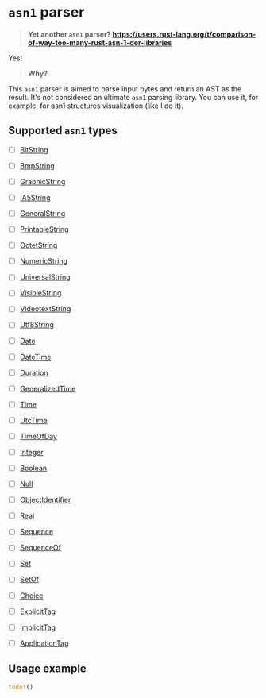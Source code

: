 
# `asn1` parser

> **Yet another `asn1` parser? https://users.rust-lang.org/t/comparison-of-way-too-many-rust-asn-1-der-libraries**

Yes!

> **Why?**

This `asn1` parser is aimed to parse input bytes and return an AST as the result. It's not considered an ultimate `asn1` parsing library. You can use it, for example, for asn1 structures visualization (like I do it).

## Supported `asn1` types

- [ ] [BitString](https://www.oss.com/asn1/resources/asn1-made-simple/asn1-quick-reference/bitstring.html)
- [ ] [BmpString](https://www.oss.com/asn1/resources/asn1-made-simple/asn1-quick-reference/bmpstring.html)
- [ ] [GraphicString](https://www.oss.com/asn1/resources/asn1-made-simple/asn1-quick-reference/graphicstring.html)
- [ ] [IA5String](https://www.oss.com/asn1/resources/asn1-made-simple/asn1-quick-reference/ia5string.html)
- [ ] [GeneralString](https://www.oss.com/asn1/resources/asn1-made-simple/asn1-quick-reference/generalstring.html)
- [ ] [PrintableString](https://www.oss.com/asn1/resources/asn1-made-simple/asn1-quick-reference/printablestring.html)
- [ ] [OctetString](https://www.oss.com/asn1/resources/asn1-made-simple/asn1-quick-reference/octetstring.html)
- [ ] [NumericString](https://www.oss.com/asn1/resources/asn1-made-simple/asn1-quick-reference/numericstring.html)
- [ ] [UniversalString](https://www.oss.com/asn1/resources/asn1-made-simple/asn1-quick-reference/universalstring.html)
- [ ] [VisibleString](https://www.oss.com/asn1/resources/asn1-made-simple/asn1-quick-reference/visiblestring.html)
- [ ] [VideotextString](https://www.oss.com/asn1/resources/asn1-made-simple/asn1-quick-reference/videotexstring.html)
- [ ] [Utf8String](https://www.oss.com/asn1/resources/asn1-made-simple/asn1-quick-reference/utf8string.html)

- [ ] [Date](https://www.oss.com/asn1/resources/asn1-made-simple/asn1-quick-reference/utf8string.html)
- [ ] [DateTime](https://www.oss.com/asn1/resources/asn1-made-simple/asn1-quick-reference/datetime.html)
- [ ] [Duration](https://www.oss.com/asn1/resources/asn1-made-simple/asn1-quick-reference/duration.html)
- [ ] [GeneralizedTime](https://www.oss.com/asn1/resources/asn1-made-simple/asn1-quick-reference/generalizedtime.html)
- [ ] [Time](https://www.oss.com/asn1/resources/asn1-made-simple/asn1-quick-reference/time.html)
- [ ] [UtcTime](https://www.oss.com/asn1/resources/asn1-made-simple/asn1-quick-reference/utctime.html)
- [ ] [TimeOfDay](https://www.oss.com/asn1/resources/asn1-made-simple/asn1-quick-reference/timeofday.html)

- [ ] [Integer](https://www.oss.com/asn1/resources/asn1-made-simple/asn1-quick-reference/integer.html)
- [ ] [Boolean](https://www.oss.com/asn1/resources/asn1-made-simple/asn1-quick-reference/boolean.html)
- [ ] [Null](https://www.oss.com/asn1/resources/asn1-made-simple/asn1-quick-reference/null.html)
- [ ] [ObjectIdentifier](https://www.oss.com/asn1/resources/asn1-made-simple/asn1-quick-reference/object-identifier.html)
- [ ] [Real](https://www.oss.com/asn1/resources/asn1-made-simple/asn1-quick-reference/real.html)

- [ ] [Sequence](https://www.oss.com/asn1/resources/asn1-made-simple/asn1-quick-reference/sequence.html)
- [ ] [SequenceOf](https://www.oss.com/asn1/resources/asn1-made-simple/asn1-quick-reference/sequenceof.html)
- [ ] [Set](https://www.oss.com/asn1/resources/asn1-made-simple/asn1-quick-reference/set.html)
- [ ] [SetOf](https://www.oss.com/asn1/resources/asn1-made-simple/asn1-quick-reference/setof.html)
- [ ] [Choice](https://www.oss.com/asn1/resources/asn1-made-simple/asn1-quick-reference/choice.html)

- [ ] [ExplicitTag](https://www.oss.com/asn1/resources/asn1-made-simple/asn1-quick-reference/asn1-tags.html)
- [ ] [ImplicitTag](https://www.oss.com/asn1/resources/asn1-made-simple/asn1-quick-reference/asn1-tags.html)
- [ ] [ApplicationTag](https://www.oss.com/asn1/resources/asn1-made-simple/asn1-quick-reference/asn1-tags.html)

## Usage example

```rust
todo!()
```